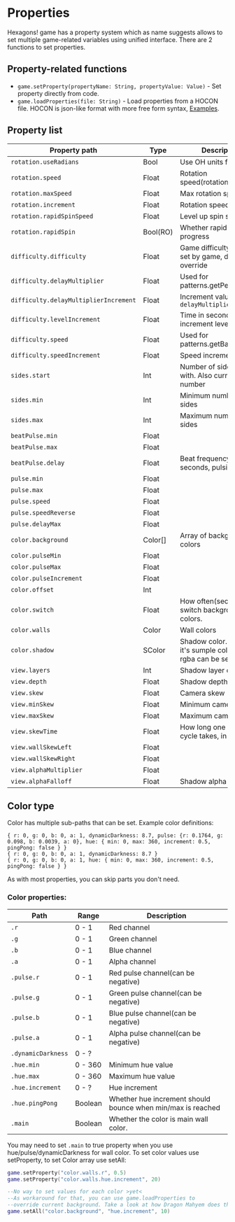 # Properties
Hexagons! game has a property system which as name suggests allows to
set multiple game-related variables using unified interface.
There are 2 functions to set properties.

## Property-related functions
* `game.setProperty(propertyName: String, propertyValue: Value)` - Set 
property directly from code.
* `game.loadProperties(file: String)` - Load properties from a HOCON file.
HOCON is json-like format with more free form syntax, [Examples](https://github.com/typesafehub/config/blob/master/README.md#examples-of-hocon).

## Property list

Property path                          | Type     | Description
---------------------------------------|----------|-------
`rotation.useRadians                 ` | Bool     | Use OH units for rotation
`rotation.speed                      ` | Float    | Rotation speed(rotations/s)
`rotation.maxSpeed                   ` | Float    | Max rotation speed
`rotation.increment                  ` | Float    | Rotation speed
`rotation.rapidSpinSpeed             ` | Float    | Level up spin speed
`rotation.rapidSpin                  ` | Bool(RO) | Whether rapid spin is in progress
`difficulty.difficulty               ` | Float    | Game difficulty. Will be set by game, don't override
`difficulty.delayMultiplier          ` | Float    | Used for patterns.getPerfectDelay
`difficulty.delayMultiplierIncrement ` | Float    | Increment value for `delayMultiplier`
`difficulty.levelIncrement           ` | Float    | Time in seconds to increment level
`difficulty.speed                    ` | Float    | Used for patterns.getBaseSpeed
`difficulty.speedIncrement           ` | Float    | Speed increment
`sides.start                         ` | Int      | Number of sides to start with. Also current side number
`sides.min                           ` | Int      | Minimum number of sides
`sides.max                           ` | Int      | Maximum number of sides
`beatPulse.min                       ` | Float    |  
`beatPulse.max                       ` | Float    | 
`beatPulse.delay                     ` | Float    | Beat frequency, in seconds, pulsing ?
`pulse.min                           ` | Float    | 
`pulse.max                           ` | Float    | 
`pulse.speed                         ` | Float    | 
`pulse.speedReverse                  ` | Float    | 
`pulse.delayMax                      ` | Float    | 
`color.background                    ` | Color[]  | Array of background colors
`color.pulseMin                      ` | Float    | 
`color.pulseMax                      ` | Float    |
`color.pulseIncrement                ` | Float    |
`color.offset                        ` | Int      |
`color.switch                        ` | Float    | How often(seconds) to switch background colors.
`color.walls                         ` | Color    | Wall colors
`color.shadow                        ` | SColor   | Shadow color. Note that it's sumple color, so only rgba can be set 
`view.layers                         ` | Int      | Shadow layer count
`view.depth                          ` | Float    | Shadow depth
`view.skew                           ` | Float    | Camera skew
`view.minSkew                        ` | Float    | Minimum camera skew
`view.maxSkew                        ` | Float    | Maximum camera skew
`view.skewTime                       ` | Float    | How long one skew cycle takes, in seconds
`view.wallSkewLeft                   ` | Float    | 
`view.wallSkewRight                  ` | Float    |
`view.alphaMultiplier                ` | Float    | 
`view.alphaFalloff                   ` | Float    | Shadow alpha falloff.

## Color type
Color has multiple sub-paths that can be set. Example color definitions:

```hocon
{ r: 0, g: 0, b: 0, a: 1, dynamicDarkness: 8.7, pulse: {r: 0.1764, g: 0.098, b: 0.0039, a: 0}, hue: { min: 0, max: 360, increment: 0.5, pingPong: false } }
{ r: 0, g: 0, b: 0, a: 1, dynamicDarkness: 8.7 }
{ r: 0, g: 0, b: 0, a: 1, hue: { min: 0, max: 360, increment: 0.5, pingPong: false } }
```
As with most properties, you can skip parts you don't need.

### Color properties:
Path               | Range   | Description
-------------------|---------|------------
`.r`               | 0 - 1   | Red channel
`.g`               | 0 - 1   | Green channel
`.b`               | 0 - 1   | Blue channel
`.a`               | 0 - 1   | Alpha channel
`.pulse.r`         | 0 - 1   | Red pulse channel(can be negative)
`.pulse.g`         | 0 - 1   | Green pulse channel(can be negative)
`.pulse.b`         | 0 - 1   | Blue pulse channel(can be negative)
`.pulse.a`         | 0 - 1   | Alpha pulse channel(can be negative)
`.dynamicDarkness` | 0 - ?   | 
`.hue.min`         | 0 - 360 | Minimum hue value
`.hue.max`         | 0 - 360 | Maximum hue value
`.hue.increment`   | 0 - ?   | Hue increment
`.hue.pingPong`    | Boolean | Whether hue increment should bounce when min/max is reached
`.main`            | Boolean | Whether the color is main wall color.

You may need to set `.main` to true property when you use hue/pulse/dynamicDarkness for wall color.
To set color values use setProperty, to set Color array use setAll:
```lua
game.setProperty("color.walls.r", 0.5)
game.setProperty("color.walls.hue.increment", 20)

--No way to set values for each color >yet<
--As workaround for that, you can use game.loadProperties to
--override current background. Take a look at how Dragon Mahyem does that
game.setAll("color.background", "hue.increment", 10)
```